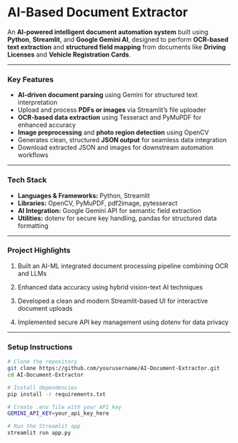 #  AI-Based Document Extractor  

An **AI-powered intelligent document automation system** built using **Python**, **Streamlit**, and **Google Gemini AI**, designed to perform **OCR-based text extraction** and **structured field mapping** from documents like **Driving Licenses** and **Vehicle Registration Cards**.  

---

###  **Key Features**  

-  **AI-driven document parsing** using Gemini for structured text interpretation  
-  Upload and process **PDFs or images** via Streamlit’s file uploader  
-  **OCR-based data extraction** using Tesseract and PyMuPDF for enhanced accuracy  
-  **Image preprocessing** and **photo region detection** using OpenCV  
-  Generates clean, structured **JSON output** for seamless data integration  
-  Download extracted JSON and images for downstream automation workflows  

---

###  **Tech Stack**  

- **Languages & Frameworks:** Python, Streamlit  
- **Libraries:** OpenCV, PyMuPDF, pdf2image, pytesseract  
- **AI Integration:** Google Gemini API for semantic field extraction  
- **Utilities:** dotenv for secure key handling, pandas for structured data formatting  

---
###  **Project Highlights** 

1. Built an AI-ML integrated document processing pipeline combining OCR and LLMs

2. Enhanced data accuracy using hybrid vision-text AI techniques

3. Developed a clean and modern Streamlit-based UI for interactive document uploads

4. Implemented secure API key management using dotenv for data privacy

---

###  **Setup Instructions**  

```bash
# Clone the repository  
git clone https://github.com/yourusername/AI-Document-Extractor.git  
cd AI-Document-Extractor  

# Install dependencies  
pip install -r requirements.txt  

# Create .env file with your API key  
GEMINI_API_KEY=your_api_key_here  

# Run the Streamlit app  
streamlit run app.py 

```





